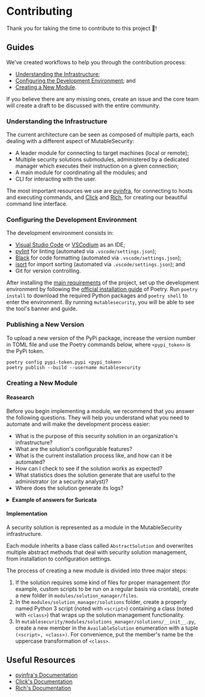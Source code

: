 # Contributing

Thank you for taking the time to contribute to this project 🎊!

## Guides

We've created workflows to help you through the contribution process:
- [Understanding the Infrastructure](#understanding-the-infrastructure);
- [Configuring the Development Environment](#configuring-the-development-environment); and
- [Creating a New Module](#creating-a-new-module).

If you believe there are any missing ones, create an issue and the core team will create a draft to be discussed with the entire community.

### Understanding the Infrastructure

The current architecture can be seen as composed of multiple parts, each dealing with a different aspect of MutableSecurity:
- A leader module for connecting to target machines (local or remote);
- Multiple security solutions submodules, administered by a dedicated manager which executes their instruction on a given connection;
- A main module for coordinating all the modules; and
- CLI for interacting with the user.

The most important resources we use are [pyinfra](https://pyinfra.com/), for connecting to hosts and executing commands, and [Click](https://github.com/pallets/click) and [Rich](https://github.com/Textualize/rich), for creating our beautiful command line interface.

### Configuring the Development Environment

The development environment consists in:
- [Visual Studio Code](https://github.com/Microsoft/vscode) or [VSCodium](https://github.com/VSCodium/vscodium) as an IDE;
- [pylint](https://pylint.pycqa.org/en/latest) for linting (automated via `.vscode/settings.json`);
- [Black](https://github.com/psf/black) for code formatting (automated via `.vscode/settings.json`);
- [isort](https://github.com/PyCQA/isort) for import sorting (automated via `.vscode/settings.json`); and
- Git for version controlling.

After installing the [main requirements](README.md#requirements-) of the project, set up the development environment by following the [official installation guide](https://github.com/python-poetry/poetry#installation) of Poetry. Run `poetry install` to download the required Python packages and `poetry shell` to enter the environment. By running `mutablesecurity`, you will be able to see the tool's banner and guide.

### Publishing a New Version

To upload a new version of the PyPi package, increase the version number in TOML file and use the Poetry commands below, where `<pypi_token>` is the PyPi token.

```
poetry config pypi-token.pypi <pypi_token>
poetry publish --build --username mutablesecurity
```

### Creating a New Module

#### Reasearch

Before you begin implementing a module, we recommend that you answer the following questions. They will help you understand what you need to automate and will make the development process easier:
- What is the purpose of this security solution in an organization's infrastructure?
- What are the solution's configurable features?
- What is the current installation process like, and how can it be automated?
- How can I check to see if the solution works as expected?
- What statistics does the solution generate that are useful to the administrator (or a security analyst)?
- Where does the solution generate its logs?

<details>
    <summary><b>Example of answers for Suricata</b></summary>

- **Q**: What role does Suricata play in an organization's infrastructure?
- **A**: Suricata is a system for detecting and preventing network intrusions. Essentially, you configure a middleware device or endpoint to generate alerts for (or directly block) suspicious traffic.
- **Q**: What are the features that can be customized?
- **A**: You can configure Suricata to generate alerts, block malicious traffic, and automatically update its rules.
- **Q**: How does the current installation procedure work, and how can it be automated?
- **A**: The [official installation guide](https://suricata.readthedocs.io/en/latest/install.html) must be followed.
- **Q**: How can I tell if Suricata is working properly?
- **A**: A request to a malicious endpoint will be detected and either alerted or completely blocked.
- **Q**: What statistics does the solution generate that the administrator (or a security analyst) can use?
- **A**: The logs contain useful information (for example, the number of generated alerts in the last day).
- **Q**: Where does Suricata generates its logs?
- **A**: `/var/log/suricata/fast.log`

</details>

#### Implementation

A security solution is represented as a module in the MutableSecurity infrastructure.

Each module inherits a base class called `AbstractSolution` and overwrites multiple abstract methods that deal with security solution management, from installation to configuration settings.

The process of creating a new module is divided into three major steps:
1. If the solution requires some kind of files for proper management (for example, custom scripts to be run on a regular basis via crontab), create a new folder in `modules/solution_manager/files`.
2. In the `modules/solution_manager/solutions` folder, create a properly named Python 3 script (noted with `<script>`) containing a class (noted with `<class>`) that wraps up the solution management functionality.
3. In `mutablesecurity/modules/solutions_manager/solutions/__init__.py`, create a new member in the `AvailableSolution` enumeration with a tuple `(<script>, <class>)`. For convenience, put the member's name be the uppercase transformation of `<class>`.

## Useful Resources

- [pyinfra's Documentation](https://docs.pyinfra.com/en/1.x)
- [Click's Documentation](https://click.palletsprojects.com/en/8.0.x/)
- [Rich's Documentation](https://rich.readthedocs.io/en/latest/index.html)